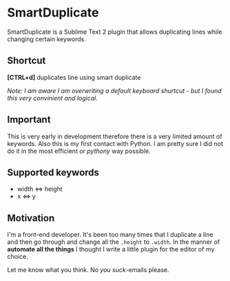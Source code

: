 SmartDuplicate
======================

SmartDuplicate is a Sublime Text 2 plugin that allows duplicating lines while changing certain keywords.

Shortcut
--------

**[CTRL+d]** duplicates line using smart duplicate

_Note: I am aware I am overwriting a default keyboard shurtcut - but I found this very convinient and logical._

Important
---------

This is very early in development therefore there is a very limited amount of keywords. Also this is my first contact
with Python. I am pretty sure I did not do it in the most efficient or _pythony_ way possible.


Supported keywords
------------------

* width <=> height
* x <=> y


Motivation
----------

I'm a front-end developer. It's been too many times that I duplicate a line and then go through and change all the
`.height` to `.width`. In the manner of __automate all the things__ I thought I write a little plugin for the editor
of my choice.

Let me know what you think. No _you suck_-emails please.